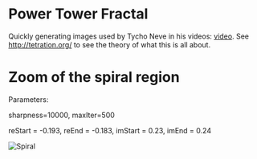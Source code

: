 # Power Tower Fractal

Quickly generating images used by Tycho Neve in his videos: [video](https://www.youtube.com/watch?v=xTN0K7EEa4c&t=1126s). See http://tetration.org/ to see the theory of what this is all about.

# Zoom of the spiral region

Parameters:

sharpness=10000,
maxIter=500

reStart = -0.193,
reEnd = -0.183,
imStart = 0.23,
imEnd = 0.24

![Spiral](ZoomSpiralSharp.png)
